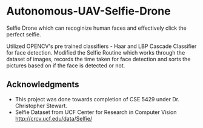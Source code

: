 # Autonomous-UAV-Selfie-Drone
Selfie Drone which can recoginize human faces and effectively click the perfect selfie.

Utilized OPENCV's pre trained classifiers - Haar and LBP Cascade Classifier for face detection. 
Modified the Selfie Routine which works through the dataset of images, records the time taken for face detection and sorts the pictures based on if the face is detected or not.

## Acknowledgments

* This project was done towards completion of CSE 5429 under Dr. Christopher Stewart.
* Selfie Dataset from UCF Center for Research in Computer Vision http://crcv.ucf.edu/data/Selfie/

